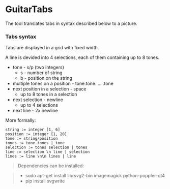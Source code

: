 # GuitarTabs
The tool translates tabs in syntax described below to a picture.

### Tabs syntax

Tabs are displayed in a grid with fixed width. 

A line is devided into 4 selections, each of them containing up to 8 tones.

* tone - s/p (two integers)
	* s - number of string
	* b - position on the string
* multiple tones on a position - tone.tone. ... .tone
* next position in a selection - space
	* up to 8 tones in a selection
* next selection - newline
	* up to 4 selections
* next line - 2x newline

More formally:

```
string := integer [1, 6]
position := integer [1, 20]
tone := string/position
tones := tone.tones | tone
selection := tones selection | tones
line := selection \n line | selection
lines := line \n\n lines | line
```

> Dependencies can be installed:

> * sudo apt-get install librsvg2-bin imagemagick python-poppler-qt4
> * pip install svgwrite
